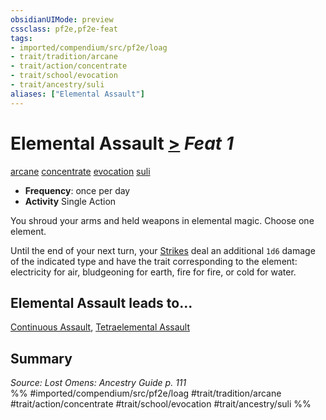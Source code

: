 ```yaml
---
obsidianUIMode: preview
cssclass: pf2e,pf2e-feat
tags:
- imported/compendium/src/pf2e/loag
- trait/tradition/arcane
- trait/action/concentrate
- trait/school/evocation
- trait/ancestry/suli
aliases: ["Elemental Assault"]
---
```

# Elemental Assault  [>](chapter-9-playing-the-game.md#Actions "Single Action") *Feat 1*  
[arcane](arcane.md)  [concentrate](concentrate.md)  [evocation](evocation.md)  [suli](suli-b2.md)  

- **Frequency**: once per day
- **Activity** Single Action

You shroud your arms and held weapons in elemental magic. Choose one element.

Until the end of your next turn, your [Strikes](strike.md) deal an additional `1d6` damage of the indicated type and have the trait corresponding to the element: electricity for air, bludgeoning for earth, fire for fire, or cold for water.

## Elemental Assault leads to...

[Continuous Assault](continuous-assault-loag.md), [Tetraelemental Assault](tetraelemental-assault-loag.md)

## Summary

*Source: Lost Omens: Ancestry Guide p. 111*  
%% #imported/compendium/src/pf2e/loag #trait/tradition/arcane #trait/action/concentrate #trait/school/evocation #trait/ancestry/suli %%